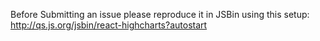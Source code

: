 Before Submitting an issue please reproduce it in JSBin using this setup: 
http://qs.js.org/jsbin/react-highcharts?autostart
